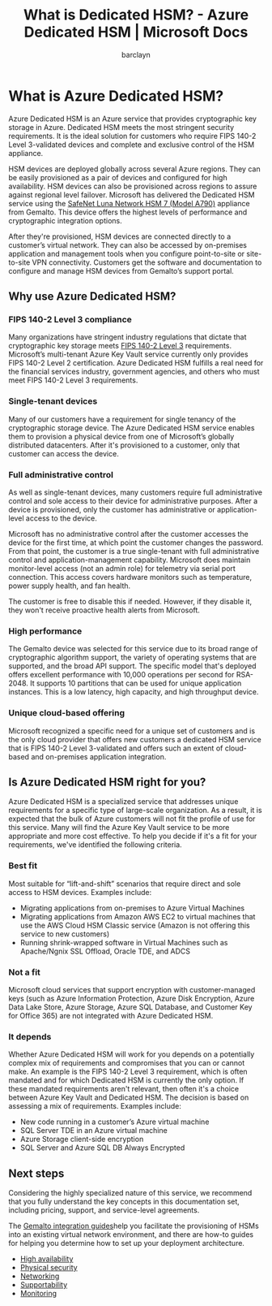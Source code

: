 ﻿---
title: What is Dedicated HSM? - Azure Dedicated HSM | Microsoft Docs
description: Overview of Azure Dedicated HSM provides key storage capabilities within Azure that meets FIPS 140-2 Level 3 certification
services: dedicated-hsm
author: barclayn
manager: mbaldwin
tags: azure-resource-manager

ms.service: key-vault
ms.workload: identity
ms.tgt_pltfrm: na
ms.devlang: na
ms.topic: overview
ms.custom: "mvc, seodec18"
ms.date: 12/07/2018
ms.author: barclayn
#Customer intent: As an IT Pro, Decision maker I am looking for key storage capability within Azure Cloud that meets FIPS 140-2 Level 3 certification and that gives me exclusive access to the hardware.

---
# What is Azure Dedicated HSM?

Azure Dedicated HSM is an Azure service that provides cryptographic key storage in Azure. Dedicated HSM meets the most stringent security requirements. It is the ideal solution for customers who require FIPS 140-2 Level 3-validated devices and complete and exclusive control of the HSM appliance. 

 HSM devices are deployed globally across several Azure regions. They can be easily provisioned as a pair of devices and configured for high availability. HSM devices can also be provisioned across regions to assure against regional level failover. Microsoft has delivered the Dedicated HSM service using the [SafeNet Luna Network HSM 7 (Model A790)](https://safenet.gemalto.com/data-encryption/hardware-security-modules-hsms/safenet-network-hsm/) appliance from Gemalto. This device offers the highest levels of performance and cryptographic integration options. 

After they're provisioned, HSM devices are connected directly to a customer’s virtual network. They can also be accessed by on-premises application and management tools when you configure point-to-site or site-to-site VPN connectivity. Customers get the software and documentation to configure and manage HSM devices from Gemalto’s support portal.

## Why use Azure Dedicated HSM?

### FIPS 140-2 Level 3 compliance

Many organizations have stringent industry regulations that dictate that cryptographic key storage meets [FIPS 140-2 Level 3](https://csrc.nist.gov/publications/detail/fips/140/2/final) requirements. Microsoft’s multi-tenant Azure Key Vault service currently only provides FIPS 140-2 Level 2 certification. Azure Dedicated HSM fulfills a real need for the financial services industry, government agencies, and others who must meet FIPS 140-2 Level 3 requirements.

### Single-tenant devices

Many of our customers have a requirement for single tenancy of the cryptographic storage device. The Azure Dedicated HSM service enables them to provision a physical device from one of Microsoft’s globally distributed datacenters. After it's provisioned to a customer, only that customer can access the device.

### Full administrative control

As well as single-tenant devices, many customers require full administrative control and sole access to their device for administrative purposes. After a device is provisioned, only the customer has administrative or application-level access to the device.

 Microsoft has no administrative control after the customer accesses the device for the first time, at which point the customer changes the password. From that point, the customer is a true single-tenant with full administrative control and application-management capability. Microsoft does maintain monitor-level access (not an admin role) for telemetry via serial port connection. This access covers hardware monitors such as temperature, power supply health, and fan health. 
 
 The customer is free to disable this if needed. However, if they disable it, they won't receive proactive health alerts from Microsoft.

### High performance

The Gemalto device was selected for this service due to its broad range of cryptographic algorithm support, the variety of operating systems that are supported, and the broad API support. The specific model that's deployed offers excellent performance with 10,000 operations per second for RSA-2048. It supports 10 partitions that can be used for unique application instances. This is a low latency, high capacity, and high throughput device.

### Unique cloud-based offering

Microsoft recognized a specific need for a unique set of customers and is the only cloud provider that offers new customers a dedicated HSM service that is FIPS 140-2 Level 3-validated and offers such an extent of cloud-based and on-premises application integration.

## Is Azure Dedicated HSM right for you?

Azure Dedicated HSM is a specialized service that addresses unique requirements for a specific type of large-scale organization. As a result, it is expected that the bulk of Azure customers will not fit the profile of use for this service. Many will find the Azure Key Vault service to be more appropriate and more cost effective. To help you decide if it's a fit for your requirements, we've identified the following criteria.

### Best fit

Most suitable for “lift-and-shift” scenarios that require direct and sole access to HSM devices. Examples include:

- Migrating applications from on-premises to Azure Virtual Machines
- Migrating applications from Amazon AWS EC2 to virtual machines that use the AWS Cloud HSM Classic service (Amazon is not offering this service to new customers)
- Running shrink-wrapped software in Virtual Machines such as Apache/Ngnix SSL Offload, Oracle TDE, and ADCS

### Not a fit

Microsoft cloud services that support encryption with customer-managed keys (such as Azure Information Protection, Azure Disk Encryption, Azure Data Lake Store, Azure Storage, Azure SQL Database, and Customer Key for Office 365) are not integrated with Azure Dedicated HSM.

### It depends

Whether Azure Dedicated HSM will work for you depends on a potentially complex mix of requirements and compromises that you can or cannot make. An example is the FIPS 140-2 Level 3 requirement, which is often mandated and for which Dedicated HSM is currently the only option.  If these mandated requirements aren't relevant, then often it's a choice between Azure Key Vault and Dedicated HSM. The decision is based on assessing a mix of requirements. Examples include:

- New code running in a customer’s Azure virtual machine
- SQL Server TDE in an Azure virtual machine
- Azure Storage client-side encryption
- SQL Server and Azure SQL DB Always Encrypted

## Next steps

Considering the highly specialized nature of this service, we recommend that you fully understand the key concepts in this documentation set, including pricing, support, and service-level agreements. 

The [Gemalto integration guides](https://safenet.gemalto.com/partners/microsoft/)help you facilitate the provisioning of HSMs into an existing virtual network environment, and there are how-to guides for helping you determine how to set up your deployment architecture.

* [High availability](high-availability.md)
* [Physical security](physical-security.md)
* [Networking](networking.md)
* [Supportability](supportability.md)
* [Monitoring](monitoring.md)
